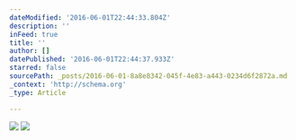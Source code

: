 ```yaml
---
dateModified: '2016-06-01T22:44:33.804Z'
description: ''
inFeed: true
title: ''
author: []
datePublished: '2016-06-01T22:44:37.933Z'
starred: false
sourcePath: _posts/2016-06-01-8a8e8342-045f-4e83-a443-0234d6f2872a.md
_context: 'http://schema.org'
_type: Article

---
```

![](https://the-grid-user-content.s3-us-west-2.amazonaws.com/ed49ce40-b394-44e8-a29b-a9ce50e2e933.jpg)
![](https://the-grid-user-content.s3-us-west-2.amazonaws.com/4cfa246f-f3b9-4939-8e20-84cc11bea00e.jpg)